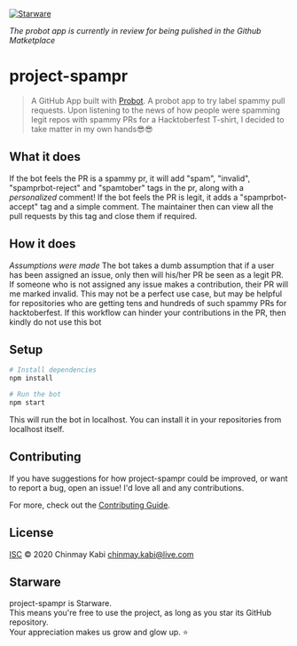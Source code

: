 [![Starware](https://img.shields.io/badge/⭐-Starware-f5a91a?labelColor=black)](https://github.com/zepfietje/starware)

*The probot app is currently in review for being pulished in the Github Matketplace*
# project-spampr

> A GitHub App built with [Probot](https://github.com/probot/probot). A probot app to try label spammy pull requests. Upon listening to the news of how people were spamming legit repos with spammy PRs for a Hacktoberfest T-shirt, I decided to take matter in my own hands😎😎

## What it does
If the bot feels the PR is a spammy pr, it will add "spam", "invalid", "spamprbot-reject" and "spamtober" tags in the pr, along with a *personalized* comment!
If the bot feels the PR is legit, it adds a "spamprbot-accept" tag and a simple comment.
The maintainer then can view all the pull requests by this tag and close them if required.

## How it does
*Assumptions were made*
The bot takes a dumb assumption that if a user has been assigned an issue, only then will his/her PR be seen as a legit PR. If someone who is not assigned any issue makes a contribution, their PR will me marked invalid.
This may not be a perfect use case, but may be helpful for repositories who are getting tens and hundreds of such spammy PRs for hacktoberfest. If this workflow can hinder your contributions in the PR, then kindly do not use this bot

## Setup

```sh
# Install dependencies
npm install

# Run the bot
npm start
```
This will run the bot in localhost. You can install it in your repositories from localhost itself.
## Contributing

If you have suggestions for how project-spampr could be improved, or want to report a bug, open an issue! I'd love all and any contributions.

For more, check out the [Contributing Guide](CONTRIBUTING.md).

## License

[ISC](LICENSE) © 2020 Chinmay Kabi <chinmay.kabi@live.com>

## Starware

project-spampr is Starware.  
This means you're free to use the project, as long as you star its GitHub repository.  
Your appreciation makes us grow and glow up. ⭐
